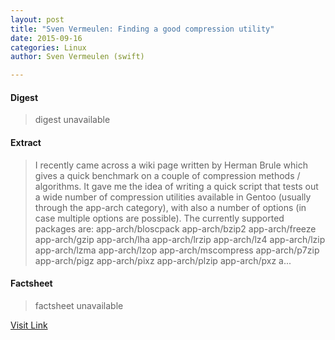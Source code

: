 ```yaml
---
layout: post
title: "Sven Vermeulen: Finding a good compression utility"
date: 2015-09-16
categories: Linux
author: Sven Vermeulen (swift)

---
```



#### Digest
>digest unavailable

#### Extract
>I recently came across a wiki page written by Herman Brule which gives a quick benchmark on a couple of compression methods / algorithms. It gave me the idea of writing a quick script that tests out a wide number of compression utilities available in Gentoo (usually through the app-arch category), with also a number of options (in case multiple options are possible). The currently supported packages are: app-arch/bloscpack app-arch/bzip2 app-arch/freeze app-arch/gzip app-arch/lha app-arch/lrzip app-arch/lz4 app-arch/lzip app-arch/lzma app-arch/lzop app-arch/mscompress app-arch/p7zip app-arch/pigz app-arch/pixz app-arch/plzip app-arch/pxz a...

#### Factsheet
>factsheet unavailable

[Visit Link](http://blog.siphos.be/2015/08/finding-a-good-compression-utility/)


